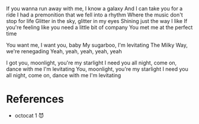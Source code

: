 If you wanna run away with me, I know a galaxy
And I can take you for a ride
I had a premonition that we fell into a rhythm
Where the music don't stop for life
Glitter in the sky, glitter in my eyes
Shining just the way I like
If you're feeling like you need a little bit of company
You met me at the perfect time

You want me, I want you, baby
My sugarboo, I'm levitating
The Milky Way, we're renegading 
Yeah, yeah, yeah, yeah, yeah

I got you, moonlight, you're my starlight
I need you all night, come on, dance with me
I'm levitating
You, moonlight, you're my starlight
I need you all night, come on, dance with me
I'm levitating

# References

* octocat 1 😈
